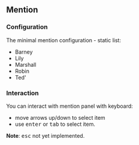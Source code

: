 ## Mention

### Configuration

The minimal mention configuration - static list:

- Barney
- Lily
- Marshall
- Robin
- Ted'

### Interaction

You can interact with mention panel with keyboard:

- move arrows up/down to select item
- use <kbd>enter</kbd> or <kbd>tab</kbd> to select item.

**Note**: <kbd>esc</kbd> not yet implemented.
